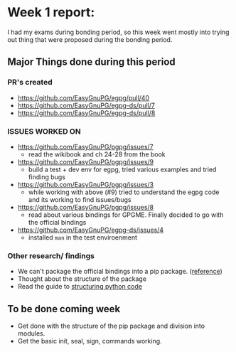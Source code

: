 # Week 1 report:

I had my exams during bonding period, so this week went mostly into trying out
thing that were proposed during the bonding period. 

## Major Things done during this period

### PR's created
- https://github.com/EasyGnuPG/egpg/pull/40
- https://github.com/EasyGnuPG/egpg-ds/pull/7
- https://github.com/EasyGnuPG/egpg-ds/pull/8

### ISSUES WORKED ON
- https://github.com/EasyGnuPG/pgpg/issues/7
  - read the wikibook and ch 24-28 from the book
- https://github.com/EasyGnuPG/pgpg/issues/9
  - build a test + dev env for egpg, tried various examples and tried finding
    bugs
- https://github.com/EasyGnuPG/pgpg/issues/3
  - while working with above (#9) tried to understand the egpg code and its 
    working to find issues/bugs
- https://github.com/EasyGnuPG/pgpg/issues/8
  - read about various bindings for GPGME. Finally decided to go with the
    official bindings
- https://github.com/EasyGnuPG/egpg-ds/issues/4
  - installed `man` in the test enviroenment

### Other research/ findings
- We can't package the official bindings into a pip package.
  ([reference](http://files.au.adversary.org/crypto/GPGMEpythonHOWTOen.html#do-not-use-pypi))
- Thought about the structure of the package
- Read the guide to [structuring python code](http://docs.python-guide.org/en/latest/writing/structure/) 

## To be done coming week
- Get done with the structure of the pip package and division into modules.
- Get the basic init, seal, sign, commands working.

